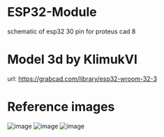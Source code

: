 # ESP32-Module
schematic of esp32 30 pin for proteus cad 8

# Model 3d by KlimukVI
url: https://grabcad.com/library/esp32-wroom-32-3

# Reference images
![image](https://github.com/user-attachments/assets/5eace1f7-518a-42e0-9a08-1a806da4a877)
![image](https://github.com/user-attachments/assets/a8739e80-1321-4ad1-a5be-899ec2cca89c)
![image](https://github.com/user-attachments/assets/2cb48a65-8c8d-4404-bf17-fddc80711cbc)

